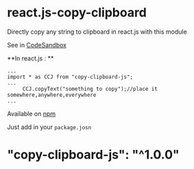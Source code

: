 # react.js-copy-clipboard
Directly copy any string to clipboard in react.js with this module


See in [CodeSandbox](https://codesandbox.io/embed/copy-text-js-tvxbm?fontsize=14&hidenavigation=1&theme=dark)


 **In react.js : **

```
...
import * as CCJ from "copy-clipboard-js";
...
     CCJ.copyText("something to copy");//place it somewhere,anywhere,everywhere
...
```

Available on [npm](https://www.npmjs.com/package/copy-clipboard-js)

Just add in your `package.josn`

 # "copy-clipboard-js": "^1.0.0"
